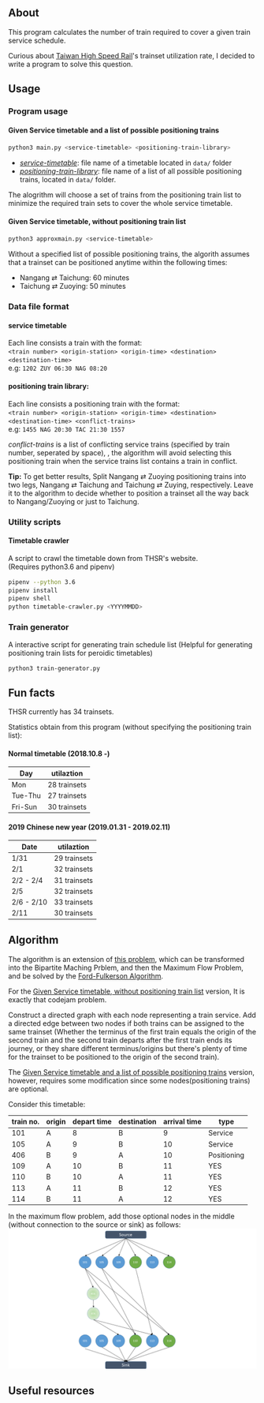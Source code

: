 ## About
This program calculates the number of train required to cover a given train service schedule.

Curious about [Taiwan High Speed Rail](https://www.thsrc.com.tw/index.html)'s trainset utilization rate, I decided to write a program to solve this question.
## Usage
### Program usage
#### Given Service timetable and a list of possible positioning trains
```bash
python3 main.py <service-timetable> <positioning-train-library>
```
- [*service-timetable*](#service-timetable): file name of a timetable located in ```data/``` folder
- [*positioning-train-library*](#positioning-train-library): file name of a list of all possible positioning trains, located in ```data/``` folder.

The alogrithm will choose a set of trains from the positioning train list to minimize the required train sets to cover the whole service timetable.
#### Given Service timetable, without positioning train list
```bash
python3 approxmain.py <service-timetable>
```
Without a specified list of possible positioning trains, the algorith assumes that a trainset can be positioned anytime within the following times:
- Nangang ⇄ Taichung: 60 minutes
- Taichung ⇄ Zuoying: 50 minutes
### Data file format
#### service timetable
Each line consists a train with the format:\
```<train number> <origin-station> <origin-time> <destination> <destination-time>```\
e.g: ```1202 ZUY 06:30 NAG 08:20```
#### positioning train library:
Each line consists a positioning train with the format:\
```<train number> <origin-station> <origin-time> <destination> <destination-time> <conflict-trains>```\
e.g: ```1455 NAG 20:30 TAC 21:30 1557```

*conflict-trains* is a list of conflicting service trains (specified by train number, seperated by space), , the algorithm will avoid selecting this positioning train when the service trains list contains a train in conflict.

**Tip:** To get better results, Split Nangang ⇄ Zuoying positioning trains into two legs, Nangang ⇄ Taichung and Taichung ⇄ Zuying, respectively. Leave it to the algorithm to decide whether to position a trainset all the way back to Nangang/Zuoying or just to Taichung. 

### Utility scripts
#### Timetable crawler
A script to crawl the timetable down from THSR's website.\
(Requires python3.6 and pipenv)

```bash
pipenv --python 3.6
pipenv install
pipenv shell
python timetable-crawler.py <YYYYMMDD>
```
### Train generator
A interactive script for generating train schedule list (Helpful for generating positioning train lists for peroidic timetables)

```bash
python3 train-generator.py
```
## Fun facts
THSR currently has 34 trainsets.

Statistics obtain from this program (without specifying the positioning train list):
#### Normal timetable (2018.10.8 -)

| Day        | utilaztion    |
|------------|---------------|
| Mon        | 28 trainsets  |
| Tue-Thu    | 27 trainsets  |
| Fri-Sun    | 30 trainsets  |

#### 2019 Chinese new year (2019.01.31 - 2019.02.11)
| Date       | utilaztion    |
|------------|---------------|
| 1/31       | 29 trainsets  |
| 2/1        | 32 trainsets  |
| 2/2 - 2/4  | 31 trainsets  |
| 2/5        | 32 trainsets  |
| 2/6 - 2/10 | 33 trainsets  |
| 2/11       | 30 trainsets  |

## Algorithm
The algorithm is an extension of [this problem](https://code.google.com/codejam/contest/dashboard?c=204113#s=a&a=2), which can be transformed into the Bipartite Maching Prblem, and then the Maximum Flow Problem, and be solved by the [Ford-Fulkerson Algorithm](https://en.wikipedia.org/wiki/Ford%E2%80%93Fulkerson_algorithm).

For the [Given Service timetable, without positioning train list](#given-service-timetable-without-positioning-train-list) version, It is exactly that codejam problem.

Construct a directed graph with each node representing a train service. Add a directed edge between two nodes if both trains can be assigned to the same trainset (Whether the terminus of the first train equals the origin of the second train and the second train departs after the first train ends its journey, or they share different terminus/origins but there's plenty of time for the trainset to be positioned to the origin of the second train).

The [Given Service timetable and a list of possible positioning trains](#given-service-timetable-and-a-list-of-possible-positioning-trains) version, however, requires some modification since some nodes(positioning trains) are optional.

Consider this timetable:

| train no. | origin   | depart time | destination | arrival time | type       |
|-----------|----------|-------------|-------------|--------------|------------|
| 101       | A        | 8           | B           | 9            | Service    |
| 105       | A        | 9           | B           | 10           | Service    |
| 406       | B        | 9           | A           | 10           | Positioning|
| 109       | A        | 10          | B           | 11           | YES        |
| 110       | B        | 10          | A           | 11           | YES        |
| 113       | A        | 11          | B           | 12           | YES        |
| 114       | B        | 11          | A           | 12           | YES        |

In the maximum flow problem, add those optional nodes in the middle (without connection to the source or sink) as follows:
![directed graph](img/positioning-train-directed-graph.png)
## Useful resources
